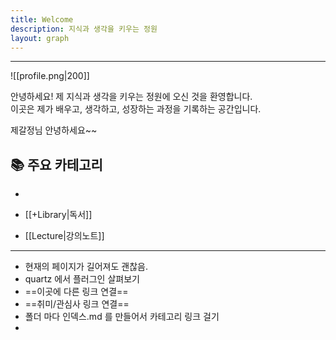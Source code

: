 ```yaml
---
title: Welcome
description: 지식과 생각을 키우는 정원
layout: graph
---
```

---
![[profile.png|200]]

안녕하세요! 제 지식과 생각을 키우는 정원에 오신 것을 환영합니다.  
이곳은 제가 배우고, 생각하고, 성장하는 과정을 기록하는 공간입니다.

제갈정님 안녕하세요~~

## 📚 주요 카테고리
- 
- [[+Library|독서]]

- [[Lecture|강의노트]]
---
- 현재의 페이지가 길어져도 괜찮음.
- quartz 에서 플러그인 살펴보기
- ==이곳에 다른 링크 연결== 
- ==취미/관심사 링크 연결==
- 폴더 마다 인덱스.md 를 만들어서 카테고리 링크 걸기
- 


